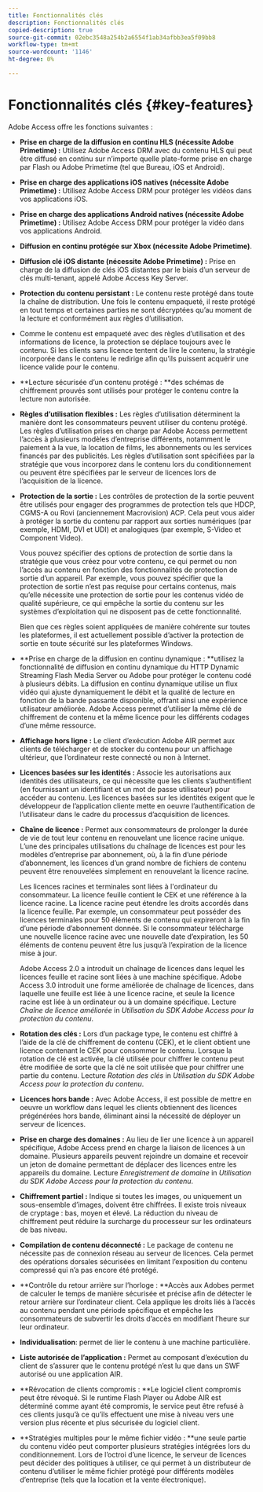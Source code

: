 ```yaml
---
title: Fonctionnalités clés
description: Fonctionnalités clés
copied-description: true
source-git-commit: 02ebc3548a254b2a6554f1ab34afbb3ea5f09bb8
workflow-type: tm+mt
source-wordcount: '1146'
ht-degree: 0%

---
```


# Fonctionnalités clés {#key-features}

Adobe Access offre les fonctions suivantes :

* **Prise en charge de la diffusion en continu HLS (nécessite Adobe Primetime) :** Utilisez Adobe Access DRM avec du contenu HLS qui peut être diffusé en continu sur n’importe quelle plate-forme prise en charge par Flash ou Adobe Primetime (tel que Bureau, iOS et Android).
* **Prise en charge des applications iOS natives (nécessite Adobe Primetime) :** Utilisez Adobe Access DRM pour protéger les vidéos dans vos applications iOS.
* **Prise en charge des applications Android natives (nécessite Adobe Primetime) :** Utilisez Adobe Access DRM pour protéger la vidéo dans vos applications Android.
* **Diffusion en continu protégée sur Xbox (nécessite Adobe Primetime)**.
* **Diffusion clé iOS distante (nécessite Adobe Primetime) :** Prise en charge de la diffusion de clés iOS distantes par le biais d’un serveur de clés multi-tenant, appelé Adobe Access Key Server.
* **Protection du contenu persistant :** Le contenu reste protégé dans toute la chaîne de distribution. Une fois le contenu empaqueté, il reste protégé en tout temps et certaines parties ne sont décryptées qu’au moment de la lecture et conformément aux règles d’utilisation.
* Comme le contenu est empaqueté avec des règles d’utilisation et des informations de licence, la protection se déplace toujours avec le contenu. Si les clients sans licence tentent de lire le contenu, la stratégie incorporée dans le contenu le redirige afin qu’ils puissent acquérir une licence valide pour le contenu.
* **Lecture sécurisée d’un contenu protégé : **des schémas de chiffrement prouvés sont utilisés pour protéger le contenu contre la lecture non autorisée.
* **Règles d’utilisation flexibles :** Les règles d’utilisation déterminent la manière dont les consommateurs peuvent utiliser du contenu protégé. Les règles d’utilisation prises en charge par Adobe Access permettent l’accès à plusieurs modèles d’entreprise différents, notamment le paiement à la vue, la location de films, les abonnements ou les services financés par des publicités. Les règles d’utilisation sont spécifiées par la stratégie que vous incorporez dans le contenu lors du conditionnement ou peuvent être spécifiées par le serveur de licences lors de l’acquisition de la licence.
* **Protection de la sortie :** Les contrôles de protection de la sortie peuvent être utilisés pour engager des programmes de protection tels que HDCP, CGMS-A ou Rovi (anciennement Macrovision) ACP. Cela peut vous aider à protéger la sortie du contenu par rapport aux sorties numériques (par exemple, HDMI, DVI et UDI) et analogiques (par exemple, S-Video et Component Video).

  Vous pouvez spécifier des options de protection de sortie dans la stratégie que vous créez pour votre contenu, ce qui permet ou non l’accès au contenu en fonction des fonctionnalités de protection de sortie d’un appareil. Par exemple, vous pouvez spécifier que la protection de sortie n’est pas requise pour certains contenus, mais qu’elle nécessite une protection de sortie pour les contenus vidéo de qualité supérieure, ce qui empêche la sortie du contenu sur les systèmes d’exploitation qui ne disposent pas de cette fonctionnalité.

  Bien que ces règles soient appliquées de manière cohérente sur toutes les plateformes, il est actuellement possible d’activer la protection de sortie en toute sécurité sur les plateformes Windows.

* **Prise en charge de la diffusion en continu dynamique : **utilisez la fonctionnalité de diffusion en continu dynamique du HTTP Dynamic Streaming Flash Media Server ou Adobe pour protéger le contenu codé à plusieurs débits. La diffusion en continu dynamique utilise un flux vidéo qui ajuste dynamiquement le débit et la qualité de lecture en fonction de la bande passante disponible, offrant ainsi une expérience utilisateur améliorée. Adobe Access permet d’utiliser la même clé de chiffrement de contenu et la même licence pour les différents codages d’une même ressource.
* **Affichage hors ligne :** Le client d’exécution Adobe AIR permet aux clients de télécharger et de stocker du contenu pour un affichage ultérieur, que l’ordinateur reste connecté ou non à Internet.
* **Licences basées sur les identités :** Associe les autorisations aux identités des utilisateurs, ce qui nécessite que les clients s’authentifient (en fournissant un identifiant et un mot de passe utilisateur) pour accéder au contenu. Les licences basées sur les identités exigent que le développeur de l’application cliente mette en oeuvre l’authentification de l’utilisateur dans le cadre du processus d’acquisition de licences.
* **Chaîne de licence :** Permet aux consommateurs de prolonger la durée de vie de tout leur contenu en renouvelant une licence racine unique. L’une des principales utilisations du chaînage de licences est pour les modèles d’entreprise par abonnement, où, à la fin d’une période d’abonnement, les licences d’un grand nombre de fichiers de contenu peuvent être renouvelées simplement en renouvelant la licence racine.

  Les licences racines et terminales sont liées à l&#39;ordinateur du consommateur. La licence feuille contient le CEK et une référence à la licence racine. La licence racine peut étendre les droits accordés dans la licence feuille. Par exemple, un consommateur peut posséder des licences terminales pour 50 éléments de contenu qui expireront à la fin d’une période d’abonnement donnée. Si le consommateur télécharge une nouvelle licence racine avec une nouvelle date d’expiration, les 50 éléments de contenu peuvent être lus jusqu’à l’expiration de la licence mise à jour.

  Adobe Access 2.0 a introduit un chaînage de licences dans lequel les licences feuille et racine sont liées à une machine spécifique. Adobe Access 3.0 introduit une forme améliorée de chaînage de licences, dans laquelle une feuille est liée à une licence racine, et seule la licence racine est liée à un ordinateur ou à un domaine spécifique. Lecture *Chaîne de licence améliorée* in *Utilisation du SDK Adobe Access pour la protection du contenu*.

* **Rotation des clés :** Lors d’un package type, le contenu est chiffré à l’aide de la clé de chiffrement de contenu (CEK), et le client obtient une licence contenant le CEK pour consommer le contenu. Lorsque la rotation de clé est activée, la clé utilisée pour chiffrer le contenu peut être modifiée de sorte que la clé ne soit utilisée que pour chiffrer une partie du contenu. Lecture *Rotation des clés* in *Utilisation du SDK Adobe Access pour la protection du contenu*.

* **Licences hors bande :** Avec Adobe Access, il est possible de mettre en oeuvre un workflow dans lequel les clients obtiennent des licences prégénérées hors bande, éliminant ainsi la nécessité de déployer un serveur de licences.
* **Prise en charge des domaines :** Au lieu de lier une licence à un appareil spécifique, Adobe Access prend en charge la liaison de licences à un domaine. Plusieurs appareils peuvent rejoindre un domaine et recevoir un jeton de domaine permettant de déplacer des licences entre les appareils du domaine. Lecture *Enregistrement de domaine* in *Utilisation du SDK Adobe Access pour la protection du contenu*.

* **Chiffrement partiel :** Indique si toutes les images, ou uniquement un sous-ensemble d’images, doivent être chiffrées. Il existe trois niveaux de cryptage : bas, moyen et élevé. La réduction du niveau de chiffrement peut réduire la surcharge du processeur sur les ordinateurs de bas niveau.
* **Compilation de contenu déconnecté :** Le package de contenu ne nécessite pas de connexion réseau au serveur de licences. Cela permet des opérations dorsales sécurisées en limitant l’exposition du contenu compressé qui n’a pas encore été protégé.
* **Contrôle du retour arrière sur l’horloge : **Accès aux Adobes permet de calculer le temps de manière sécurisée et précise afin de détecter le retour arrière sur l’ordinateur client. Cela applique les droits liés à l’accès au contenu pendant une période spécifique et empêche les consommateurs de subvertir les droits d’accès en modifiant l’heure sur leur ordinateur.
* **Individualisation**: permet de lier le contenu à une machine particulière.
* **Liste autorisée de l’application :** Permet au composant d’exécution du client de s’assurer que le contenu protégé n’est lu que dans un SWF autorisé ou une application AIR.
* **Révocation de clients compromis : **Le logiciel client compromis peut être révoqué. Si le runtime Flash Player ou Adobe AIR est déterminé comme ayant été compromis, le service peut être refusé à ces clients jusqu’à ce qu’ils effectuent une mise à niveau vers une version plus récente et plus sécurisée du logiciel client.
* **Stratégies multiples pour le même fichier vidéo : **une seule partie du contenu vidéo peut comporter plusieurs stratégies intégrées lors du conditionnement. Lors de l’octroi d’une licence, le serveur de licences peut décider des politiques à utiliser, ce qui permet à un distributeur de contenu d’utiliser le même fichier protégé pour différents modèles d’entreprise (tels que la location et la vente électronique).

